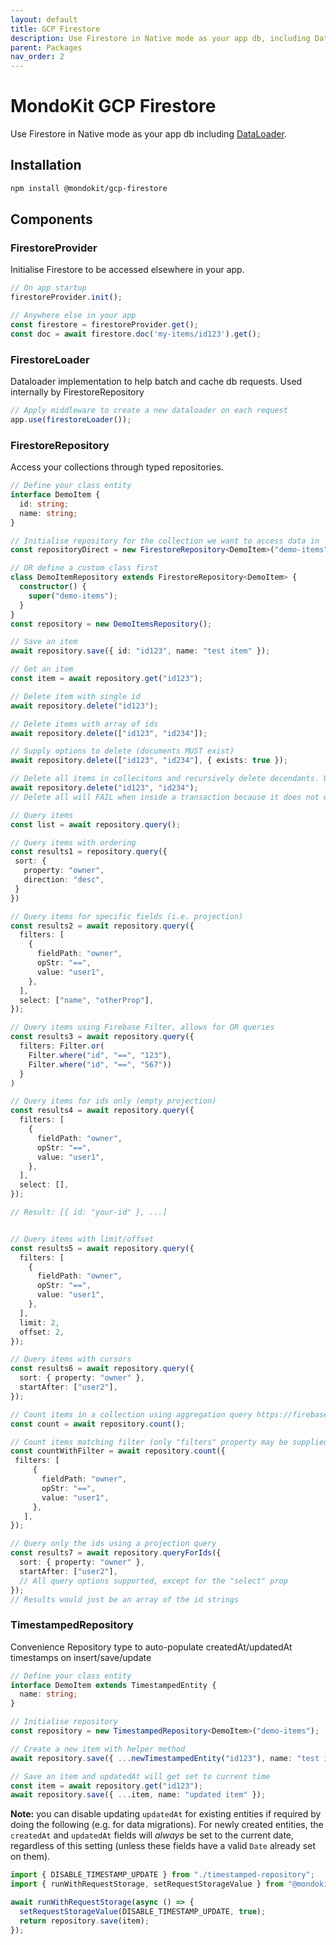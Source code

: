 ```yaml
---
layout: default
title: GCP Firestore
description: Use Firestore in Native mode as your app db, including DataLoader
parent: Packages
nav_order: 2
---
```


# MondoKit GCP Firestore

Use Firestore in Native mode as your app db including [DataLoader](https://github.com/graphql/dataloader).
## Installation

```sh
npm install @mondokit/gcp-firestore
```

## Components

### FirestoreProvider
Initialise Firestore to be accessed elsewhere in your app.

```typescript
// On app startup
firestoreProvider.init();

// Anywhere else in your app
const firestore = firestoreProvider.get();
const doc = await firestore.doc('my-items/id123').get();
```

### FirestoreLoader
Dataloader implementation to help batch and cache db requests. Used internally by FirestoreRepository

```typescript
// Apply middleware to create a new dataloader on each request
app.use(firestoreLoader());
```

### FirestoreRepository
Access your collections through typed repositories.

```typescript
// Define your class entity
interface DemoItem {
  id: string;
  name: string;
}

// Initialise repository for the collection we want to access data in
const repositoryDirect = new FirestoreRepository<DemoItem>("demo-items");

// OR define a custom class first
class DemoItemRepository extends FirestoreRepository<DemoItem> {
  constructor() {
    super("demo-items");
  }
}
const repository = new DemoItemsRepository();

// Save an item
await repository.save({ id: "id123", name: "test item" });

// Get an item
const item = await repository.get("id123");

// Delete item with single id
await repository.delete("id123");

// Delete items with array of ids
await repository.delete(["id123", "id234"]);

// Supply options to delete (documents MUST exist)
await repository.delete(["id123", "id234"], { exists: true });

// Delete all items in collecitons and recursively delete decendants. Uses https://cloud.google.com/nodejs/docs/reference/firestore/latest/firestore/firestore#_google_cloud_firestore_Firestore_recursiveDelete_member_1_
await repository.delete("id123", "id234");
// Delete all will FAIL when inside a transaction because it does not work within transactions. The underlying node lib streams batches of queries and deletions. Transactions requrie all reads before writes and have volume limitations.

// Query items
const list = await repository.query();

// Query items with ordering
const results1 = repository.query({
 sort: {
   property: "owner",
   direction: "desc",
 }
})

// Query items for specific fields (i.e. projection)
const results2 = await repository.query({
  filters: [
    {
      fieldPath: "owner",
      opStr: "==",
      value: "user1",
    },
  ],
  select: ["name", "otherProp"],
});

// Query items using Firebase Filter, allows for OR queries
const results3 = await repository.query({
  filters: Filter.or(
    Filter.where("id", "==", "123"), 
    Filter.where("id", "==", "567"))
  }
)

// Query items for ids only (empty projection)
const results4 = await repository.query({
  filters: [
    {
      fieldPath: "owner",
      opStr: "==",
      value: "user1",
    },
  ],
  select: [],
});

// Result: [{ id: "your-id" }, ...]


// Query items with limit/offset
const results5 = await repository.query({
  filters: [
    {
      fieldPath: "owner",
      opStr: "==",
      value: "user1",
    },
  ],
  limit: 2,
  offset: 2,
});

// Query items with cursors
const results6 = await repository.query({
  sort: { property: "owner" },
  startAfter: ["user2"],
});

// Count items in a collection using aggregation query https://firebase.google.com/docs/firestore/query-data/aggregation-queries
const count = await repository.count();

// Count items matching filter (only "filters" property may be supplied)
const countWithFilter = await repository.count({
 filters: [
     {
       fieldPath: "owner",
       opStr: "==",
       value: "user1",
     },
   ],
});

// Query only the ids using a projection query
const results7 = await repository.queryForIds({
  sort: { property: "owner" },
  startAfter: ["user2"],
  // All query options supported, except for the "select" prop
});
// Results would just be an array of the id strings


```

### TimestampedRepository
Convenience Repository type to auto-populate createdAt/updatedAt timestamps on insert/save/update

```typescript
// Define your class entity
interface DemoItem extends TimestampedEntity {
  name: string;
}

// Initialise repository
const repository = new TimestampedRepository<DemoItem>("demo-items");

// Create a new item with helper method
await repository.save({ ...newTimestampedEntity("id123"), name: "test item" });

// Save an item and updatedAt will get set to current time
const item = await repository.get("id123");
await repository.save({ ...item, name: "updated item" });
```

**Note:** you can disable updating `updatedAt` for existing entities if required by doing the following (e.g. for data migrations). For newly created entities, 
the `createdAt` and `updatedAt` fields will _always_ be set to the current date, regardless of this setting (unless these fields have a valid `Date` already set on them).

```typescript
import { DISABLE_TIMESTAMP_UPDATE } from "./timestamped-repository";
import { runWithRequestStorage, setRequestStorageValue } from "@mondokit/gcp-core";

await runWithRequestStorage(async () => {
  setRequestStorageValue(DISABLE_TIMESTAMP_UPDATE, true);
  return repository.save(item);
});
```
